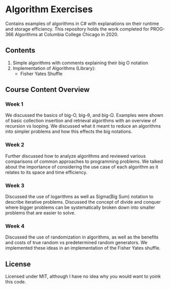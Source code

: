 # Algorithm Exercises
Contains examples of algorithms in C# with explanations on their runtime and storage efficiency. This repository holds the work completed for PROG-366 Algorithms at Columbia College Chicago in 2020.
## Contents
1. Simple algorithms with comments explaining their big O notation
2. Implementation of Algorithms (Library):
    - Fisher Yates Shuffle
## Course Content Overview
### Week 1
We discussed the basics of big-O, big-θ, and big-Ω. Examples were shown of basic collection insertion and retrieval algorithms with an overview of recursion vs looping. We discussed what it meant to reduce an algorithms into simpler problems and how this effects the big notations.
### Week 2
Further discussed how to analyze algorithms and reviewed various comparisons of common approaches to programming problems. We talked about the importance of considering the use case of each algorithm as it relates to its space and time efficiency.
### Week 3
Discussed the use of logarithms as well as Sigma(Big Sum) notation to describe iterative problems. Discussed the concept of divide and conquer where bigger problems can be systematically broken down into smaller problems that are easier to solve.
### Week 4
Discussed the use of randomization in algorithms, as well as the benefits and costs of true random vs predetermined random generators. We implemented these ideas in an implementation of the Fisher Yates shuffle.
## License
Licensed under MIT, although I have no idea why you would want to yoink this code.
